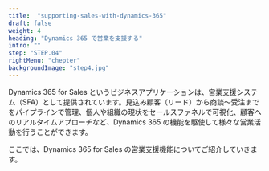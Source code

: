 ```yaml
---
title:  "supporting-sales-with-dynamics-365"
draft: false
weight: 4
heading: "Dynamics 365 で営業を支援する"
intro: ""
step: "STEP.04"
rightMenu: "chepter"
backgroundImage: "step4.jpg"
---
```


<!-- Intro -->
Dynamics 365 for Sales というビジネスアプリケーションは、営業支援システム（SFA）として提供されています。見込み顧客（リード）から商談～受注までをパイプラインで管理、個人や組織の現状をセールスファネルで可視化、顧客へのリアルタイムアプローチなど、Dynamics 365 の機能を駆使して様々な営業活動を行うことができます。

ここでは、Dynamics 365 for Sales の営業支援機能についてご紹介していきます。